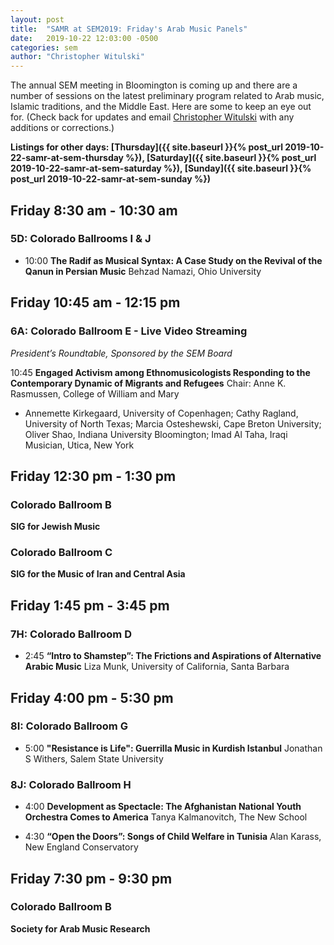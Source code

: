 ```yaml
---
layout: post
title:  "SAMR at SEM2019: Friday's Arab Music Panels"
date:   2019-10-22 12:03:00 -0500
categories: sem
author: "Christopher Witulski"
---
```

The annual SEM meeting in Bloomington is coming up and there are a number of sessions on the latest preliminary program related to Arab music, Islamic traditions, and the Middle East. Here are some to keep an eye out for. (Check back for updates and email [Christopher Witulski](mailto:cwituls@bgsu.edu) with any additions or corrections.)

**Listings for other days: [Thursday]({{ site.baseurl }}{% post_url 2019-10-22-samr-at-sem-thursday %}), [Saturday]({{ site.baseurl }}{% post_url 2019-10-22-samr-at-sem-saturday %}), [Sunday]({{ site.baseurl }}{% post_url 2019-10-22-samr-at-sem-sunday %})**

## Friday 8:30 am - 10:30 am

### 5D: Colorado Ballrooms I & J

* 10:00 **The Radif as Musical Syntax: A Case Study on the Revival of the Qanun in Persian Music** Behzad Namazi, Ohio University

## Friday 10:45 am - 12:15 pm

### 6A: Colorado Ballroom E - Live Video Streaming

*President’s Roundtable, Sponsored by the SEM Board*

10:45 **Engaged Activism among Ethnomusicologists Responding to the Contemporary Dynamic
 of Migrants and Refugees** Chair: Anne K. Rasmussen, College of William and Mary

* Annemette Kirkegaard, University of Copenhagen; Cathy Ragland, University of North Texas; Marcia Osteshewski, Cape Breton University; Oliver Shao, Indiana University Bloomington; Imad Al Taha, Iraqi Musician, Utica, New York

## Friday 12:30 pm - 1:30 pm

### Colorado Ballroom B

**SIG for Jewish Music**

### Colorado Ballroom C

**SIG for the Music of Iran and Central Asia**

## Friday 1:45 pm - 3:45 pm

### 7H: Colorado Ballroom D

* 2:45 **“Intro to Shamstep”: The Frictions and Aspirations of Alternative Arabic Music** Liza Munk, University of California, Santa Barbara

## Friday 4:00 pm - 5:30 pm

### 8I: Colorado Ballroom G

* 5:00 **"Resistance is Life": Guerrilla Music in Kurdish Istanbul** Jonathan S Withers, Salem State University

### 8J: Colorado Ballroom H

* 4:00 **Development as Spectacle: The Afghanistan National Youth Orchestra Comes to America** Tanya Kalmanovitch, The New School

* 4:30 **“Open the Doors”: Songs of Child Welfare in Tunisia** Alan Karass, New England Conservatory

## Friday 7:30 pm - 9:30 pm

### Colorado Ballroom B

**Society for Arab Music Research**

